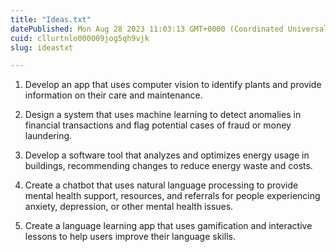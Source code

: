 ```yaml
---
title: "Ideas.txt"
datePublished: Mon Aug 28 2023 11:03:13 GMT+0000 (Coordinated Universal Time)
cuid: cllurtnlo000009jog5qh9vjk
slug: ideastxt

---
```


1. Develop an app that uses computer vision to identify plants and provide information on their care and maintenance.
    
2. Design a system that uses machine learning to detect anomalies in financial transactions and flag potential cases of fraud or money laundering.
    
3. Develop a software tool that analyzes and optimizes energy usage in buildings, recommending changes to reduce energy waste and costs.
    
4. Create a chatbot that uses natural language processing to provide mental health support, resources, and referrals for people experiencing anxiety, depression, or other mental health issues.
    
5. Create a language learning app that uses gamification and interactive lessons to help users improve their language skills.